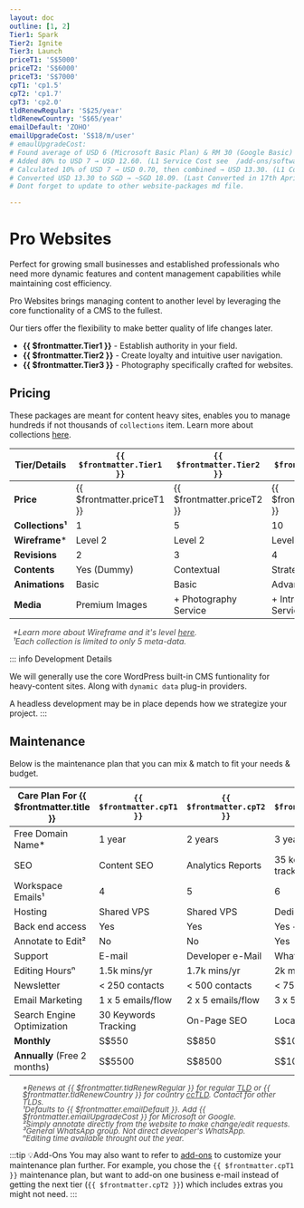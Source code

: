 ```yaml
---
layout: doc
outline: [1, 2]
Tier1: Spark
Tier2: Ignite
Tier3: Launch
priceT1: 'S$5000'
priceT2: 'S$6000'
priceT3: 'S$7000'
cpT1: 'cp1.5'
cpT2: 'cp1.7'
cpT3: 'cp2.0'
tldRenewRegular: 'S$25/year'
tldRenewCountry: 'S$65/year'
emailDefault: 'ZOHO'
emailUpgradeCost: 'S$18/m/user'
# emaulUpgradeCost:
# Found average of USD 6 (Microsoft Basic Plan) & RM 30 (Google Basic) (as USD 7 to adjust for currency rate) → USD 6.50. 
# Added 80% to USD 7 → USD 12.60. (L1 Service Cost see  /add-ons/softwares.html#_1-service-cost-threshold)
# Calculated 10% of USD 7 → USD 0.70, then combined → USD 13.30. (L1 Complexity Configuration Cost /add-ons/softwares.html#_2-complexity-threshold)
# Converted USD 13.30 to SGD → ~SGD 18.09. (Last Converted in 17th Apri 2025)
# Dont forget to update to other website-packages md file.

---
```


# Pro Websites

Perfect for growing small businesses and established professionals who need more dynamic features and content management capabilities while maintaining cost efficiency.

Pro Websites brings managing content to another level by leveraging the core functionality of a CMS to the fullest.

Our tiers offer the flexibility to make better quality of life changes later.

- **{{ $frontmatter.Tier1 }}** - Establish authority in your field.
- **{{ $frontmatter.Tier2 }}** - Create loyalty and intuitive user navigation.
- **{{ $frontmatter.Tier3 }}** - Photography specifically crafted for websites.

<!-- package details -->
## Pricing

These packages are meant for content heavy sites, enables you to manage hundreds if not thousands of `collections` item. Learn more about collections [here](/introduction/glossaries.html#collections).

| Tier/Details | `{{ $frontmatter.Tier1 }}`                        | `{{ $frontmatter.Tier2 }}`               | `{{ $frontmatter.Tier3 }}`                |
|------------------------|----------------------------------|----------------------------|---------------------------|
| **Price**              | {{ $frontmatter.priceT1 }}       | {{ $frontmatter.priceT2 }} | {{ $frontmatter.priceT3 }}|
| **Collections¹**       | 1                                | 5                          | 10                        |
| **Wireframe***         | Level 2                          | Level 2                    | Level 3                   |
| **Revisions**          | 2                                | 3                          | 4                         |
| **Contents**           | Yes (Dummy)                      | Contextual                 | Strategized               |
| **Animations**         | Basic                            | Basic                      | Advance                   |
| **Media**              | Premium Images                   | + Photography Service      | + Intro Video Service     |

<ul style="color: inherit; font-size: 14px; line-height: 1rem; list-style-type: none; opacity: 0.8; padding-left: 6px">
  <li><i>*Learn more about Wireframe and it's level <a href="/introduction/glossaries/#wireframe">here</a>.</i></li>
  <li><i>¹Each collection is limited to only 5 meta-data.</i></li>
</ul>

::: info Development Details

We will generally use the core WordPress built-in CMS funtionality for heavy-content sites. Along with `dynamic data` plug-in providers.

A headless development may be in place depends how we strategize your project.
:::
<!-- End of tier one package detail -->

## Maintenance

Below is the maintenance plan that you can mix & match to fit your needs & budget.

| **Care Plan For {{ $frontmatter.title }}** | `{{ $frontmatter.cpT1 }}`     | `{{ $frontmatter.cpT2 }}`     | `{{ $frontmatter.cpT3 }}`     |
|--------------------------------------------|-------------------------------|-------------------------------|-------------------------------|
| Free Domain Name*                          | 1 year                        | 2 years                       | 3 years                       |
| SEO                                        | Content SEO                   | Analytics Reports             | 35 keywords tracking          |
| Workspace Emails¹                          | 4                             | 5                             | 6                             |
| Hosting                                    | Shared VPS                    | Shared VPS                    | Dedicated VPS                 |
| Back end access                            | Yes                           | Yes                           | Yes + Docs.                   |
| Annotate to Edit²                          | No                            | No                            | Yes                           |
| Support                                    | E-mail                        | Developer e-Mail              | WhatsApp³                     |
| Editing Hoursⁿ                             | 1.5k mins/yr                  | 1.7k mins/yr                  | 2k mins/yr                    |
| Newsletter                                 | < 250 contacts                | < 500 contacts                | < 750 contacts                |
| Email Marketing                            | 1 x 5 emails/flow             | 2 x 5 emails/flow             | 3 x 5 emails/flow             |
| Search Engine Optimization                 | 30 Keywords Tracking          | On-Page SEO                   | Local SEO                     |
| **Monthly**                                | S$550                         | S$850                         | S$1000                        |
| **Annually** (Free 2 months)               | S$5500                        | S$8500                        | S$10000                       |

<ul style="color: inherit; font-size: 0.85rem; line-height: 0.8rem; list-style-type: none; opacity: 0.8">
  <li><i>*Renews at {{ $frontmatter.tldRenewRegular }} for regular <a href="/introduction/glossaries/#tld">TLD</a> or {{ $frontmatter.tldRenewCountry }} for country <a href="/introduction/glossaries/#tld">ccTLD</a>. Contact for other TLDs.</i></li>
  <li><i>¹Defaults to {{ $frontmatter.emailDefault }}. Add {{ $frontmatter.emailUpgradeCost }} for Microsoft or Google.</i></li>
  <li><i>²Simply annotate directly from the website to make change/edit requests.</i></li>
  <li><i>³General WhatsApp group. Not direct developer's WhatsApp.</i></li>
  <li><i>ⁿEditing time available throught out the year.</i></li>
</ul>

:::tip 💡Add-Ons
You may also want to refer to [add-ons](#) to customize your maintenance plan further. For example, you chose the `{{ $frontmatter.cpT1 }}` maintenance plan, but want to add-on one business e-mail instead of getting the next tier (`{{ $frontmatter.cpT2 }}`) which includes extras you might not need.
:::
